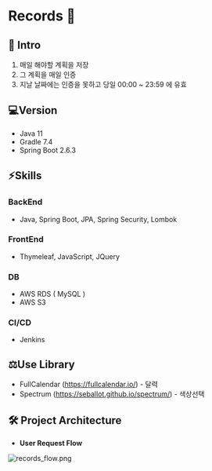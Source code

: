 # **Records** 📅

## 🚀 Intro

1. 매일 해야할 계획을 저장
2. 그 계획을 매일 인증
3. 지날 날짜에는 인증을 못하고 당일 00:00 ~ 23:59 에 유효

## 💻Version
+ Java 11
+ Gradle 7.4
+ Spring Boot 2.6.3


## ⚡Skills

### BackEnd
- Java, Spring Boot, JPA, Spring Security, Lombok

### FrontEnd
- Thymeleaf, JavaScript, JQuery


### DB
- AWS RDS ( MySQL )
- AWS S3

### CI/CD
- Jenkins


## ⚖️Use Library
 
- FullCalendar (https://fullcalendar.io/) - 달력
- Spectrum (https://seballot.github.io/spectrum/) - 색상선택


## 🛠 Project Architecture
- **User Request Flow**

![records_flow.png](https://github.com/rissins/study/blob/master/%EC%9E%90%EB%B0%94%EA%B3%A0%EA%B8%89%EC%8A%A4%ED%84%B0%EB%94%94/images/records_flow.JPG?raw=true)


